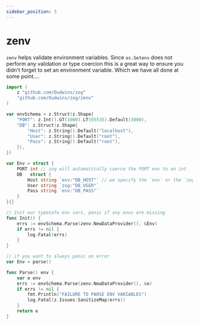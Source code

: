 ```yaml
---
sidebar_position: 3
---
```


# zenv

`zenv` helps validate environment variables. Since `os.Getenv` does not perform any validation or type coercion this is a great way to ensure you didn't forget to set an environment variable. Which we have all done at some point....

```go
import (
	z "github.com/Oudwins/zog"
	"github.com/Oudwins/zog/zenv"
)

var envSchema = z.Struct(z.Shape{
	"PORT": z.Int().GT(1000).LT(65535).Default(3000),
	"DB": z.Struct(z.Shape{
		"Host": z.String().Default("localhost"),
		"User": z.String().Default("root"),
		"Pass": z.String().Default("root"),
	}),
})

var Env = struct {
	PORT int // zog will automatically coerce the PORT env to an int
	DB   struct {
		Host string `env:"DB_HOST"` // we specify the `env` or the `zog` tag to tell zog to parse the field from the DB_HOST environment variable. See parsing for more info on struct tags
		User string `zog:"DB_USER"`
		Pass string `env:"DB_PASS"`
	}
}{}

// Init our typesafe env vars, panic if any envs are missing
func Init() {
	errs := envSchema.Parse(zenv.NewDataProvider(), &Env)
	if errs != nil {
		log.Fatal(errs)
	}
}

// if you want to always panic on error
var Env = parse()

func Parse() env {
	var e env
	errs := envSchema.Parse(zenv.NewDataProvider(), &e)
	if errs != nil {
		fmt.Println("FAILURE TO PARSE ENV VARIABLES")
		log.Fatal(z.Issues.SanitizeMap(errs))
	}
	return e
}
```
